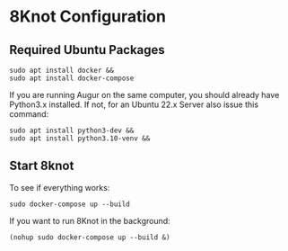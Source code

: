 # 8Knot Configuration
## Required Ubuntu Packages
```shell
sudo apt install docker &&
sudo apt install docker-compose 
```

If you are running Augur on the same computer, you should already have Python3.x installed. If not, for an Ubuntu 22.x Server also issue this command: 
```shell
sudo apt install python3-dev && 
sudo apt install python3.10-venv &&
```


## Start 8knot
To see if everything works: 
```shell
sudo docker-compose up --build
```

If you want to run 8Knot in the background: 
```shell
(nohup sudo docker-compose up --build &)
```

